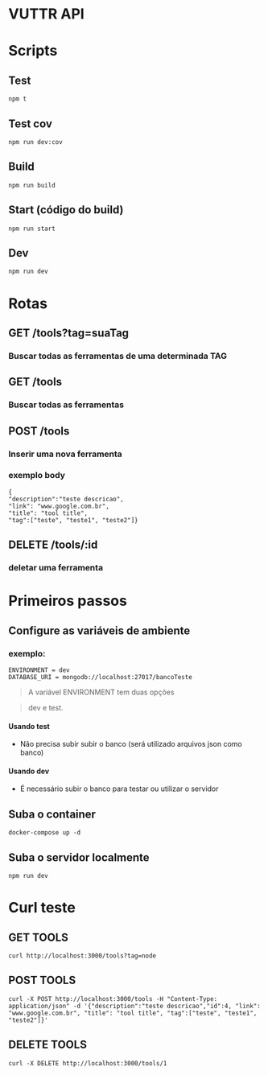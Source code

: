 # VUTTR API

# Scripts
## Test
```npm t```

## Test cov
```npm run dev:cov```

## Build
```npm run build```

## Start (código do build)
 ```npm run start```

## Dev
 ```npm run dev```

# Rotas

## GET /tools?tag=suaTag
### Buscar todas as ferramentas de uma determinada TAG

## GET /tools
### Buscar todas as ferramentas

## POST /tools
### Inserir uma nova ferramenta
### exemplo body
```
{
"description":"teste descricao",
"link": "www.google.com.br",
"title": "tool title",
"tag":["teste", "teste1", "teste2"]}
```
## DELETE /tools/:id
### deletar uma ferramenta

# Primeiros passos

## Configure as variáveis de ambiente

### exemplo:
```
ENVIRONMENT = dev 
DATABASE_URI = mongodb://localhost:27017/bancoTeste
```

> A variável ENVIRONMENT tem duas opções

> dev e test.

#### Usando test
- Não precisa subir subir o banco (será utilizado arquivos json como banco)

#### Usando dev
- É necessário subir o banco para testar ou utilizar o servidor


## Suba o container
```docker-compose up -d```

## Suba o servidor localmente
```npm run dev```

# Curl teste

## GET TOOLS
```curl http://localhost:3000/tools?tag=node```

## POST TOOLS 
```curl -X POST http://localhost:3000/tools -H "Content-Type: application/json" -d '{"description":"teste descricao","id":4, "link": "www.google.com.br", "title": "tool title", "tag":["teste", "teste1", "teste2"]}'```

## DELETE TOOLS
```curl -X DELETE http://localhost:3000/tools/1```

